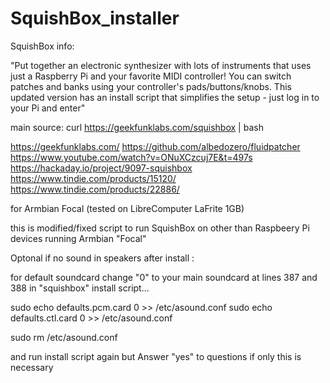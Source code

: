 # SquishBox_installer


SquishBox info:

"Put together an electronic synthesizer with lots of instruments that uses just a Raspberry Pi and your favorite MIDI controller! You can switch patches and banks using your controller's pads/buttons/knobs. This updated version has an install script that simplifies the setup - just log in to your Pi and enter"

main source: 
curl https://geekfunklabs.com/squishbox | bash

https://geekfunklabs.com/
https://github.com/albedozero/fluidpatcher
https://www.youtube.com/watch?v=ONuXCzcuj7E&t=497s
https://hackaday.io/project/9097-squishbox
https://www.tindie.com/products/15120/
https://www.tindie.com/products/22886/

for Armbian Focal (tested on LibreComputer LaFrite 1GB)

this is modified/fixed script to run SquishBox on other than Raspbeery Pi devices running Armbian "Focal"


Optonal if no sound in speakers after install :

for default soundcard change "0" to your main soundcard at lines 387 and 388 in "squishbox" install script...
>>>>>>>>>>>>>>>>>>>>>>>>>>>>>>>>>>>>>>>>>>>>>>>>>
sudo echo defaults.pcm.card 0 >> /etc/asound.conf 
sudo echo defaults.ctl.card 0 >> /etc/asound.conf 

sudo rm /etc/asound.conf

and run install script again but Answer "yes" to questions if only this is necessary
